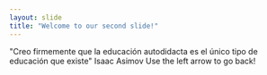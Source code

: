 ```yaml
---
layout: slide
title: "Welcome to our second slide!"
---
```

"Creo firmemente que la educación autodidacta es el único tipo de educación que existe" Isaac Asimov
Use the left arrow to go back!
